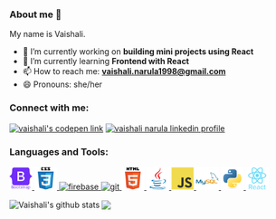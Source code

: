 ### About me 👋
My name is Vaishali.<br/>

- 🔭 I’m currently working on **building mini projects using React** 
- 🌱 I’m currently learning **Frontend with React**
- 📫 How to reach me: **vaishali.narula1998@gmail.com**
- 😄 Pronouns: she/her

### Connect with me:

<p align="left">
<a href="https://codepen.io/vaishali1998" target="blank"><img align="center" src="https://cdn.jsdelivr.net/npm/simple-icons@3.0.1/icons/codepen.svg" alt="vaishali's codepen link" height="30" width="40" /></a>
<a href="https://linkedin.com/in/vaishali-narula-9b6425174" target="blank"><img align="center" src="https://cdn.jsdelivr.net/npm/simple-icons@3.0.1/icons/linkedin.svg" alt="vaishali narula linkedin profile" height="30" width="40" /></a></p>

### Languages and Tools:
<p align="left"> 
  <a href="https://getbootstrap.com" target="_blank"> 
    <img src="https://raw.githubusercontent.com/devicons/devicon/master/icons/bootstrap/bootstrap-plain-wordmark.svg" alt="bootstrap" width="40" height="40"/> </a> 
  <a href="https://www.w3schools.com/css/" target="_blank"> 
    <img src="https://raw.githubusercontent.com/devicons/devicon/master/icons/css3/css3-original-wordmark.svg" alt="css3" width="40" height="40"/> </a> 
  <a href="https://firebase.google.com/" target="_blank"> 
    <img src="https://www.vectorlogo.zone/logos/firebase/firebase-icon.svg" alt="firebase" width="40" height="40"/> </a> 
  <a href="https://git-scm.com/" target="_blank"> 
    <img src="https://www.vectorlogo.zone/logos/git-scm/git-scm-icon.svg" alt="git" width="40" height="40"/> </a> 
  <a href="https://www.w3.org/html/" target="_blank"> 
    <img src="https://raw.githubusercontent.com/devicons/devicon/master/icons/html5/html5-original-wordmark.svg" alt="html5" width="40" height="40"/> </a> 
  <a href="https://www.java.com" target="_blank"> 
    <img src="https://raw.githubusercontent.com/devicons/devicon/master/icons/java/java-original.svg" alt="java" width="40" height="40"/> </a> 
  <a href="https://developer.mozilla.org/en-US/docs/Web/JavaScript" target="_blank"> 
    <img src="https://raw.githubusercontent.com/devicons/devicon/master/icons/javascript/javascript-original.svg" alt="javascript" width="40" height="40"/> </a> 
  <a href="https://www.mysql.com/" target="_blank"> 
    <img src="https://raw.githubusercontent.com/devicons/devicon/master/icons/mysql/mysql-original-wordmark.svg" alt="mysql" width="40" height="40"/> </a> 
  <a href="https://www.python.org" target="_blank"> 
    <img src="https://raw.githubusercontent.com/devicons/devicon/master/icons/python/python-original.svg" alt="python" width="40" height="40"/> </a> 
  <a href="https://reactjs.org/" target="_blank"> 
    <img src="https://raw.githubusercontent.com/devicons/devicon/master/icons/react/react-original-wordmark.svg" alt="react" width="40" height="40"/> </a> 
 <br />

<p display="flex">
  <img align="center" src="https://github-readme-stats.vercel.app/api?username=vaishalinarula&show_icons=true&include_all_commits=true&theme=material-palenight" alt="Vaishali's github stats" />
  <img align="center" src="https://github-readme-stats.vercel.app/api/top-langs/?username=vaishalinarula&layout=compact&theme=material-palenight" />
</p>
